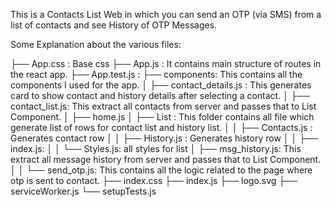 This is a Contacts List Web in which you can send an OTP (via SMS) from a list of contacts and see History of OTP Messages. 

Some Explanation about the various files:


├── App.css : Base css
├── App.js : It contains main structure of routes in the react app.
├── App.test.js :
├── components: This contains all the components I used for the app.
│ ├── contact_details.js : This generates card to show contact and history details after
selecting a contact.
│ ├── contact_list.js: This extract all contacts from server and passes that to List Component.
│ ├── home.js
│ ├── List : This folder contains all file which generate list of rows for contact list and history
list.
│ │ ├── Contacts.js : Generates contact row
│ │ ├── History.js : Generates history row
│ │ ├── index.js:
│ │ └── Styles.js: all styles for list
│ ├── msg_history.js: This extract all message history from server and passes that to List
Component.
│
│ └── send_otp.js: This contains all the logic related to the page where otp is sent to contact.
├── index.css
├── index.js
├── logo.svg
├── serviceWorker.js
└── setupTests.js
